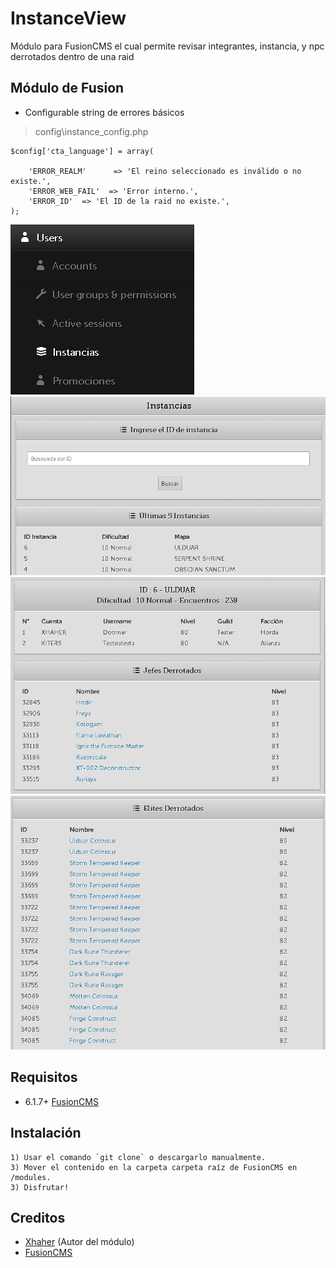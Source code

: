 # InstanceView
 
 Módulo para FusionCMS el cual permite revisar integrantes, instancia, y npc derrotados dentro de una raid
 
## Módulo de Fusion

* Configurable string de errores básicos

> config\instance_config.php

```
$config['cta_language'] = array(

    'ERROR_REALM'      => 'El reino seleccionado es inválido o no existe.',
    'ERROR_WEB_FAIL'  => 'Error interno.',
    'ERROR_ID'  => 'El ID de la raid no existe.',
);
```

![Screenshot](Screenshot/Menu.png)
![Screenshot](Screenshot/Screen1.png)
![Screenshot](Screenshot/Screen2.png)
![Screenshot](Screenshot/Screen3.png)

## Requisitos

* 6.1.7+ [FusionCMS](https://github.com/poszer/FusionCMS)

## Instalación 

```
1) Usar el comando `git clone` o descargarlo manualmente.
3) Mover el contenido en la carpeta carpeta raíz de FusionCMS en /modules.
3) Disfrutar!
```

## Creditos 

* [Xhaher](https://github.com/xhaher) (Autor del módulo)
* [FusionCMS](https://github.com/poszer/FusionCMS)
